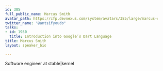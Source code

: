 ```yaml
---
id: 385
full_public_name: Marcus Smith
avatar_path: https://cfp.devnexus.com/system/avatars/385/large/marcus-smith.jpg?1510933125
twitter_name: "@antsifyoudo"
talks:
- id: 1930
  title: Introduction into Google’s Dart Language
title: Marcus Smith
layout: speaker_bio

---
```

Software engineer at stable|kernel
